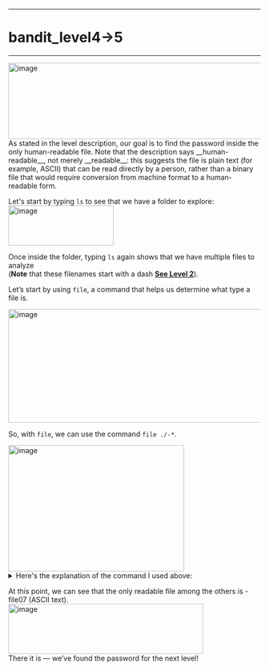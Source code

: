 ***
# bandit_level4->5
***
<img width="1057" height="152" alt="image" src="https://github.com/user-attachments/assets/5ea35b8d-538a-4d56-828c-25b95ecf3489" />  
As stated in the level description, our goal is to find the password inside the only human-readable file. Note that the description says __human-readable__, not merely __readable__: this suggests the file is plain text (for example, ASCII) that can be read directly by a person, rather than a binary file that would require conversion from machine format to a human-readable form.  

Let's start by typing `ls` to see that we have a folder to explore:  
<img width="210" height="80" alt="image" src="https://github.com/user-attachments/assets/355fba74-61f7-44e3-98f4-3486cf171569" />  

Once inside the folder, typing `ls` again shows that we have multiple files to analyze  
(**Note** that these filenames start with a dash [**See Level 2**](https://github.com/Nanospaziale/OTW-WriteUps/blob/main/bandit/level02.md)).    

Let’s start by using `file`, a command that helps us determine what type a file is.

<img width="1021" height="227" alt="image" src="https://github.com/user-attachments/assets/b9ff68cd-469d-4668-88f3-165095c86982" />  

So, with `file`, we can use the command `file ./-*`.  

<img width="351" height="252" alt="image" src="https://github.com/user-attachments/assets/f6459747-f6a0-48c4-a93a-9a808c2085b9" />  
<details>
  <summary>Here's the explanation of the command I used above:  </summary>
  
  - `file` - Simply the command
  - `./` - This is one of the method that we can use to open dashed file (Used also in level 2)
  - `-*` -  Explicitly tells `file` to open all files whose names start with a dash `-`, regardless of what comes after.
  >In simple terms, the `*` symbol is a wildcard used in the shell to represent “anything.”
  >That means it can stand for any number of characters in a filename or path. For example, `file*` matches `file1`, `file2`, or `fileX`.
  >So when we write `-*`, we’re telling the command to include all files whose names begin with a dash, no matter what follows.
</details>

At this point, we can see that the only readable file among the others is -file07 (ASCII text).  
<img width="389" height="100" alt="image" src="https://github.com/user-attachments/assets/b2102572-f610-496c-aad9-156fc50d052a" />  
There it is — we’ve found the password for the next level!



